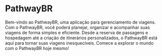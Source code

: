 # PathwayBR

Bem-vindo ao PathwayBR, uma aplicação para gerenciamento de viagens. Com o PathwayBR, você poderá planejar, organizar e acompanhar suas viagens de forma simples e eficiente. Desde a reserva de passagens e hospedagem até a criação de itinerários personalizados, o PathwayBR está aqui para tornar suas viagens inesquecíveis. Comece a explorar o mundo com o PathwayBR hoje mesmo!
